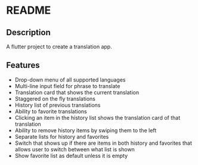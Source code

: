 # README

## Description

A flutter project to create a translation app.

## Features

* Drop-down menu of all supported languages
* Multi-line input field for phrase to translate
* Translation card that shows the current translation
* Staggered on the fly translations
* History list of previous translations
* Ability to favorite translations
* Clicking an item in the history list shows the translation card of that translation
* Ability to remove history items by swiping them to the left
* Separate lists for history and favorites
* Switch that shows up if there are items in both history and favorites that allows user to switch between what list is shown
* Show favorite list as default unless it is empty
